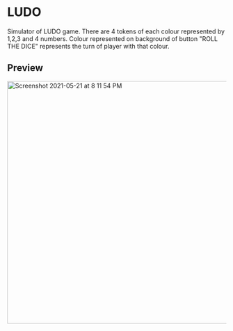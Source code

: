 # LUDO
Simulator of LUDO game.
There are 4 tokens of each colour represented by 1,2,3 and 4 numbers.
Colour represented on background of button "ROLL THE DICE" represents the turn of player with that colour.

##  Preview 
<img width="558" alt="Screenshot 2021-05-21 at 8 11 54 PM" src="https://user-images.githubusercontent.com/73153087/119155436-d1915c00-ba70-11eb-9bf2-5084c6bc6ecb.png">
